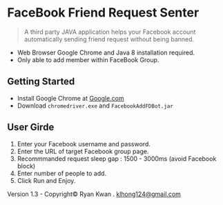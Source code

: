 # FaceBook Friend Request Senter
> A third party JAVA application helps your Facebook account automatically sending friend request without being banned.
* Web Browser Google Chrome and Java 8 installation required.
* Only able to add member within FaceBook Group.
## Getting Started
* Install Google Chrome at [Google.com](http://www.google.com/chrome/)
* Download `chromedriver.exe` and `FacebookAddFDBot.jar`
## User Girde

1. Enter your Facebook username and password.
1. Enter the URL of target Facebook group page.
1. Recommmanded request sleep gap : 1500 - 3000ms (avoid Facebook block)
1. Enter number of people to add.
1. Click Run and Enjoy.

Version 1.3 - Copyright© Ryan Kwan . klhong124@gmail.com
